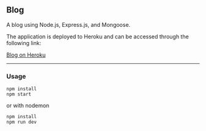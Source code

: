 ## Blog

A blog using Node.js, Express.js, and Mongoose.

The application is deployed to Heroku and can be accessed through the following link:

[Blog on Heroku](https://bloghtoan.herokuapp.com/)

---

### Usage

```
npm install
npm start
```

or with nodemon

```
npm install
npm run dev
```

